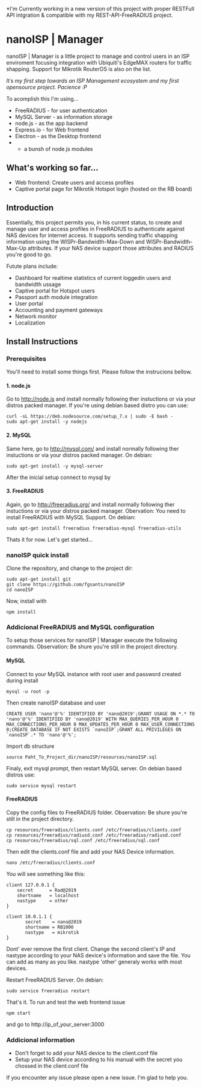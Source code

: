 *I'm Currently working in a new version of this project with proper RESTFull API intgration & compatible with my REST-API-FreeRADIUS project.

# nanoISP | Manager
nanoISP | Manager is a little project to manage and control users in an ISP enviroment focusing integration with Ubiquiti's EdgeMAX routers for traffic shapping. Support for Mikrotik RouterOS is also on the list. 

_It´s my first step towards an ISP Management ecosystem and my first opensource project. Pacience :P_

To acomplish this I'm using...
  * FreeRADIUS - for user authentication
  * MySQL Server - as information storage
  * node.js - as the app backend
  * Express.io - for Web frontend
  * Electron - as the Desktop frontend
  * + a bunsh of node.js modules


## What's working so far...

* Web frontend:
  Create users and access profiles
* Captive portal page for Mikrotik Hotspot login (hosted on the RB board)


## Introduction

Essentially, this project permits you, in his current status, to create and manage user and access profiles in FreeRADIUS to authenticate against NAS devices for internet access. It supports sending traffic shapping information using the WISPr-Bandwidth-Max-Down and WISPr-Bandwidth-Max-Up attributes. If your NAS device support those attributes and RADIUS you're good to go.

Futute plans include:
* Dashboard for realtime statistics of current loggedin users and bandwidth ussage
* Captive portal for Hotspot users
* Passport auth module integration
* User portal
* Accounting and payment gateways
* Network monitor
* Localization


## Install Instructions

### Prerequisites

You'll need to install some things first. Please follow the instrucions bellow.

#### 1. node.js
Go to http://node.js and install normally following ther instuctions or via your distros packed manager.
If you're using debian based distro you can use:
```
curl -sL https://deb.nodesource.com/setup_7.x | sudo -E bash -
sudo apt-get install -y nodejs
```

#### 2. MySQL
Same here, go to http://mysql.com/ and install normally following ther instuctions or via your distros packed manager.
On debian:
```
sudo apt-get install -y mysql-server
```
After the inicial setup connect to mysql by

#### 3. FreeRADIUS
Again, go to http://freeradius.org/ and install normally following ther instuctions or via your distros packed manager.
Obervation: You need to install FreeRADIUS with MySQL Support.
On debian:
```
sudo apt-get install freeradius freeradius-mysql freeradius-utils
```

Thats it for now. Let's get started...

### nanoISP quick install

Clone the repository, and change to the project dir:
```
sudo apt-get install git
git clone https://github.com/fgsants/nanoISP
cd nanoISP
```
Now, install with
```
npm install
```

### Addicional FreeRADIUS and MySQL configuration

To setup those services for nanoISP | Manager execute the following commands.
Observation: Be shure you're still in the project directory.

#### MySQL
Connect to your MySQL instance with root user and password created during install 
```
mysql -u root -p 
```
Then create nanoISP database and user
```
CREATE USER 'nano'@'%' IDENTIFIED BY 'nano@2019';GRANT USAGE ON *.* TO 'nano'@'%' IDENTIFIED BY 'nano@2019' WITH MAX_QUERIES_PER_HOUR 0 MAX_CONNECTIONS_PER_HOUR 0 MAX_UPDATES_PER_HOUR 0 MAX_USER_CONNECTIONS 0;CREATE DATABASE IF NOT EXISTS `nanoISP`;GRANT ALL PRIVILEGES ON `nanoISP`.* TO 'nano'@'%';
```
Import db structure
```
source Paht_To_Project_dir/nanoISP/resources/nanoISP.sql
```
Finaly, exit mysql prompt,  then restart MySQL server. On debian based distros use:
```
sudo service mysql restart
```

#### FreeRADIUS
Copy the config files to FreeRADIUS folder.
Observation: Be shure you're still in the project directory.
```
cp resources/freeradius/clients.conf /etc/freeradius/clients.conf
cp resources/freeradius/radiusd.conf /etc/freeradius/radiusd.conf
cp resources/freeradius/sql.conf /etc/freeradius/sql.conf
```
Then edit the clients.conf file and add your NAS Device information.
```
nano /etc/freeradius/clients.conf
```
You will see something like this:
```
client 127.0.0.1 {
	secret		= Rad@2019
    shortname   = localhost
	nastype     = other	
}

client 10.0.1.1 {
       secret    = nano@2019
       shortname = RB1000
       nastype   = mikrotik
}
```
Dont' ever remove the first client. Change the second client's IP and nastype according to your NAS device's information and save the file. You can add as many as you like. nastype 'other' generaly works with most devices.

Restart FreeRADIUS Server. On debian:
```
sudo service freeradius restart
```

That's it. To run and test the web frontend issue
```
npm start
```
and go to http://ip_of_your_server:3000

### Addicional information

* Don't forget to add your NAS device to the client.conf file
* Setup your NAS device according to his manual with the secret you chossed in the client.conf file

If you encounter any issue please open a new issue. I'm glad to help you.
